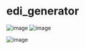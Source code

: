 # edi_generator
![image](https://user-images.githubusercontent.com/44517057/125626391-0ce47da1-f1be-4fb1-93f2-34f668b5f298.png)
![image](https://user-images.githubusercontent.com/44517057/125626461-81f9dd00-2085-4e77-a078-ee9962e5e18e.png)





![image](https://user-images.githubusercontent.com/44517057/125626506-019c2192-143a-4ffa-8493-95384e6c869d.png)

